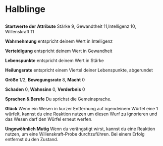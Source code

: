 # Halblinge

## 

**Startwerte der Attribute** Stärke 9, Gewandtheit 11,Intelligenz 10, Willenskraft 11

**Wahrnehmung** entspricht deinem Wert in Intelligenz

**Verteidigung** entspricht deinem Wert in Gewandheit

**Lebenspunkte** entspricht deinem Wert in Stärke

**Heilungsrate** entspricht einem Viertel deiner Lebenspunkte, abgerundet

**Größe** 1/2, **Bewegungsrate** 8, **Macht** 0

**Schaden** 0, **Wahnsinn** 0, **Verderbnis** 0

**Sprachen & Berufe** Du sprichst die Gemeinsprache.

**Glück** Wenn ein Wesen in kurzer Entfernung auf irgendeinem Würfel eine 1 würfelt, kannst du eine Reaktion nutzen um diesen Wurf zu ignorieren und das Wesen darf den Würfel erneut werfen.

**Ungewöhnlich Mutig** Wenn du verängstigt wirst, kannst du eine Reaktion nutzen, um eine Willenskraft-Probe durchzuführen. Bei einem Erfolg entfernst du den Zustand.
